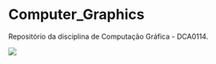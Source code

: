 # Computer_Graphics
Repositório da disciplina de Computação Gráfica - DCA0114.

<p style="align-center">
<img src="/tiagosouzatfs/Computer_Graphics/blob/main/projeto_final_computacao_grafica_ufrn-main/images/braco_robotico.png">
</p>
